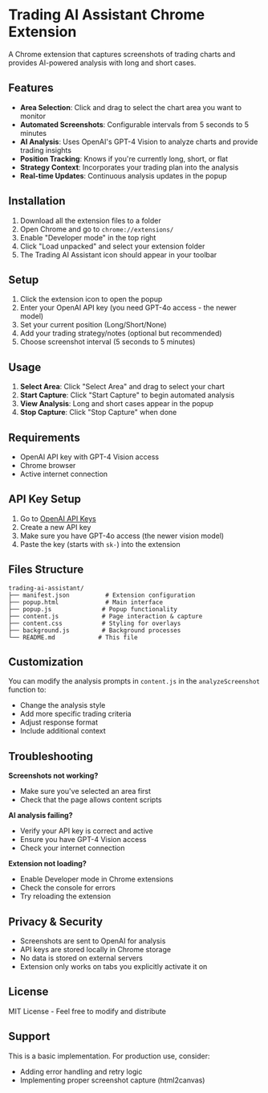 # Trading AI Assistant Chrome Extension

A Chrome extension that captures screenshots of trading charts and provides AI-powered analysis with long and short cases.

## Features

- **Area Selection**: Click and drag to select the chart area you want to monitor
- **Automated Screenshots**: Configurable intervals from 5 seconds to 5 minutes
- **AI Analysis**: Uses OpenAI's GPT-4 Vision to analyze charts and provide trading insights
- **Position Tracking**: Knows if you're currently long, short, or flat
- **Strategy Context**: Incorporates your trading plan into the analysis
- **Real-time Updates**: Continuous analysis updates in the popup

## Installation

1. Download all the extension files to a folder
2. Open Chrome and go to `chrome://extensions/`
3. Enable "Developer mode" in the top right
4. Click "Load unpacked" and select your extension folder
5. The Trading AI Assistant icon should appear in your toolbar

## Setup

1. Click the extension icon to open the popup
2. Enter your OpenAI API key (you need GPT-4o access - the newer model)
3. Set your current position (Long/Short/None)
4. Add your trading strategy/notes (optional but recommended)
5. Choose screenshot interval (5 seconds to 5 minutes)

## Usage

1. **Select Area**: Click "Select Area" and drag to select your chart
2. **Start Capture**: Click "Start Capture" to begin automated analysis
3. **View Analysis**: Long and short cases appear in the popup
4. **Stop Capture**: Click "Stop Capture" when done

## Requirements

- OpenAI API key with GPT-4 Vision access
- Chrome browser
- Active internet connection

## API Key Setup

1. Go to [OpenAI API Keys](https://platform.openai.com/api-keys)
2. Create a new API key
3. Make sure you have GPT-4o access (the newer vision model)
4. Paste the key (starts with `sk-`) into the extension

## Files Structure

```
trading-ai-assistant/
├── manifest.json          # Extension configuration
├── popup.html             # Main interface
├── popup.js              # Popup functionality
├── content.js            # Page interaction & capture
├── content.css           # Styling for overlays
├── background.js         # Background processes
└── README.md            # This file
```

## Customization

You can modify the analysis prompts in `content.js` in the `analyzeScreenshot` function to:
- Change the analysis style
- Add more specific trading criteria
- Adjust response format
- Include additional context

## Troubleshooting

**Screenshots not working?**
- Make sure you've selected an area first
- Check that the page allows content scripts

**AI analysis failing?**
- Verify your API key is correct and active
- Ensure you have GPT-4 Vision access
- Check your internet connection

**Extension not loading?**
- Enable Developer mode in Chrome extensions
- Check the console for errors
- Try reloading the extension

## Privacy & Security

- Screenshots are sent to OpenAI for analysis
- API keys are stored locally in Chrome storage
- No data is stored on external servers
- Extension only works on tabs you explicitly activate it on

## License

MIT License - Feel free to modify and distribute

## Support

This is a basic implementation. For production use, consider:
- Adding error handling and retry logic
- Implementing proper screenshot capture (html2canvas)